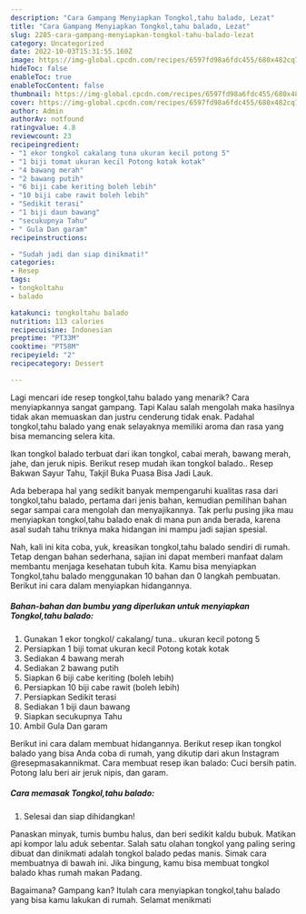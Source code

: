 ```yaml
---
description: "Cara Gampang Menyiapkan Tongkol,tahu balado, Lezat"
title: "Cara Gampang Menyiapkan Tongkol,tahu balado, Lezat"
slug: 2285-cara-gampang-menyiapkan-tongkol-tahu-balado-lezat
category: Uncategorized
date: 2022-10-03T15:31:55.160Z
image: https://img-global.cpcdn.com/recipes/6597fd98a6fdc455/680x482cq70/tongkoltahu-balado-foto-resep-utama.jpg
hideToc: false
enableToc: true
enableTocContent: false
thumbnail: https://img-global.cpcdn.com/recipes/6597fd98a6fdc455/680x482cq70/tongkoltahu-balado-foto-resep-utama.jpg
cover: https://img-global.cpcdn.com/recipes/6597fd98a6fdc455/680x482cq70/tongkoltahu-balado-foto-resep-utama.jpg
author: Admin
authorAv: notfound
ratingvalue: 4.8
reviewcount: 23
recipeingredient:
- "1 ekor tongkol cakalang tuna ukuran kecil potong 5"
- "1 biji tomat ukuran kecil Potong kotak kotak"
- "4 bawang merah"
- "2 bawang putih"
- "6 biji cabe keriting boleh lebih"
- "10 biji cabe rawit boleh lebih"
- "Sedikit terasi"
- "1 biji daun bawang"
- "secukupnya Tahu"
- " Gula Dan garam"
recipeinstructions:

- "Sudah jadi dan siap dinikmati!"
categories:
- Resep
tags:
- tongkoltahu
- balado

katakunci: tongkoltahu balado 
nutrition: 113 calories
recipecuisine: Indonesian
preptime: "PT33M"
cooktime: "PT58M"
recipeyield: "2"
recipecategory: Dessert

---
```



Lagi mencari ide resep tongkol,tahu balado yang menarik? Cara menyiapkannya sangat gampang. Tapi Kalau salah mengolah maka hasilnya tidak akan memuaskan dan justru cenderung tidak enak. Padahal tongkol,tahu balado yang enak selayaknya memiliki aroma dan rasa yang bisa memancing selera kita.


Ikan tongkol balado terbuat dari ikan tongkol, cabai merah, bawang merah, jahe, dan jeruk nipis. Berikut resep mudah ikan tongkol balado.. Resep Bakwan Sayur Tahu, Takjil Buka Puasa Bisa Jadi Lauk.

Ada beberapa hal yang sedikit banyak mempengaruhi kualitas rasa dari tongkol,tahu balado, pertama dari jenis bahan, kemudian pemilihan bahan segar sampai cara mengolah dan menyajikannya. Tak perlu pusing jika mau menyiapkan tongkol,tahu balado enak di mana pun anda berada, karena asal sudah tahu triknya maka hidangan ini mampu jadi sajian spesial.


Nah, kali ini kita coba, yuk, kreasikan tongkol,tahu balado sendiri di rumah. Tetap dengan bahan sederhana, sajian ini dapat memberi manfaat dalam membantu menjaga kesehatan tubuh kita. Kamu bisa menyiapkan Tongkol,tahu balado menggunakan 10 bahan dan 0 langkah pembuatan. Berikut ini cara dalam menyiapkan hidangannya.

<!--inarticleads1-->

##### Bahan-bahan dan bumbu yang diperlukan untuk menyiapkan Tongkol,tahu balado:

1. Gunakan 1 ekor tongkol/ cakalang/ tuna.. ukuran kecil potong 5
1. Persiapkan 1 biji tomat ukuran kecil Potong kotak kotak
1. Sediakan 4 bawang merah
1. Sediakan 2 bawang putih
1. Siapkan 6 biji cabe keriting (boleh lebih)
1. Persiapkan 10 biji cabe rawit (boleh lebih)
1. Persiapkan Sedikit terasi
1. Sediakan 1 biji daun bawang
1. Siapkan secukupnya Tahu
1. Ambil  Gula Dan garam


Berikut ini cara dalam membuat hidangannya. Berikut resep ikan tongkol balado yang bisa Anda coba di rumah, yang dikutip dari akun Instagram @resepmasakannikmat. Cara membuat resep ikan balado: Cuci bersih patin. Potong lalu beri air jeruk nipis, dan garam. 

<!--inarticleads2-->

##### Cara memasak Tongkol,tahu balado:


1. Selesai dan siap dihidangkan!

Panaskan minyak, tumis bumbu halus, dan beri sedikit kaldu bubuk. Matikan api kompor lalu aduk sebentar. Salah satu olahan tongkol yang paling sering dibuat dan dinikmati adalah tongkol balado pedas manis. Simak cara membuatnya di bawah ini. Jika bingung, kamu bisa membuat tongkol balado khas rumah makan Padang. 

Bagaimana? Gampang kan? Itulah cara menyiapkan tongkol,tahu balado yang bisa kamu lakukan di rumah. Selamat menikmati
